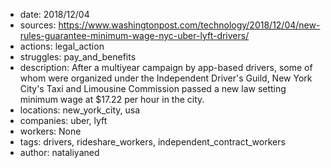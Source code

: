 - date: 2018/12/04
- sources: https://www.washingtonpost.com/technology/2018/12/04/new-rules-guarantee-minimum-wage-nyc-uber-lyft-drivers/
- actions: legal_action
- struggles: pay_and_benefits
- description: After a multiyear campaign by app-based drivers, some of whom were organized under the Independent Driver's Guild, New York City's Taxi and Limousine Commission passed a new law setting minimum wage at $17.22 per hour in the city. 
- locations: new_york_city, usa
- companies: uber, lyft
- workers: None
- tags: drivers, rideshare_workers, independent_contract_workers
- author: nataliyaned

